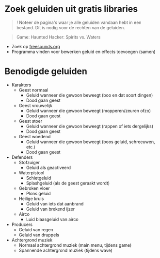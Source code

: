 # Zoek geluiden uit gratis libraries

> ! Noteer de pagina's waar je alle geluiden vandaan hebt in een bestand. Dit is nodig voor de rechten van de geluiden.

> Game: Haunted Hacker: Spirits vs. Waters
- Zoek op [freesounds.org](https://freesound.org/)
- Programma vinden voor bewerken geluid en effects toevoegen (samen)

# Benodigde geluiden

- Karakters
    - Geest normaal
        - Geluid wanneer die gewoon beweegt (boo en dat soort dingen)
        - Dood gaan geest
    - Geest vrouwelijk
        - Geluid wanneer die gewoon beweegt (mopperen/zeuren ofzo)
        - Dood gaan geest
    - Geest stoer
        - Geluid wanneer die gewoon beweegt (rappen of iets dergelijks)
        - Dood gaan geest
    - Geest woedend
        - Geluid wanneer die gewoon beweegt (boos geluid, schreeuwen, etc.)
        - Dood gaan geest
- Defenders
    - Stofzuiger
        - Geluid als geactiveerd
    - Waterpistool
        - Schietgeluid
        - Splashgeluid (als de geest geraakt wordt)
    - Gebroken vloer
        - Plons geluid
    - Heilige kruis
        - Geluid van iets dat aanbrand
        - Geluid van brekend ijzer
    - Airco
        - Luid blaasgeluid van airco
- Producers
    - Geluid van regen
    - Geluid van druppels
- Achtergrond muziek
    - Normaal achtergrond muziek (main menu, tijdens game)
    - Spannende achtergrond muziek (tijdens wave)